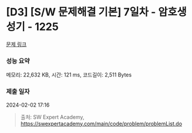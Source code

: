 # [D3] [S/W 문제해결 기본] 7일차 - 암호생성기 - 1225 

[문제 링크](https://swexpertacademy.com/main/code/problem/problemDetail.do?contestProbId=AV14uWl6AF0CFAYD) 

### 성능 요약

메모리: 22,632 KB, 시간: 121 ms, 코드길이: 2,511 Bytes

### 제출 일자

2024-02-02 17:16



> 출처: SW Expert Academy, https://swexpertacademy.com/main/code/problem/problemList.do